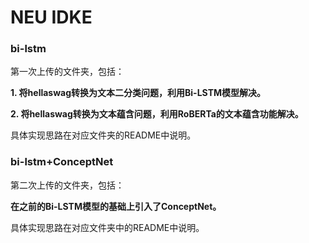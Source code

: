 # NEU IDKE

### bi-lstm

第一次上传的文件夹，包括：

**1. 将hellaswag转换为文本二分类问题，利用Bi-LSTM模型解决。**

**2. 将hellaswag转换为文本蕴含问题，利用RoBERTa的文本蕴含功能解决。**

具体实现思路在对应文件夹的README中说明。

### bi-lstm+ConceptNet

第二次上传的文件夹，包括：

**在之前的Bi-LSTM模型的基础上引入了ConceptNet。**

具体实现思路在对应文件夹中的README中说明。